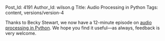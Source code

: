 Post_Id: 4191
Author_Id: wilson.g
Title: Audio Processing in Python
Tags: content, versions/version-4

<p>Thanks to Becky Stewart, we now have a 12-minute episode on <a href="/4_0/media/audio.html">audio processing in Python</a>. We hope you find it useful&mdash;as always, feedback is very welcome.</p>
